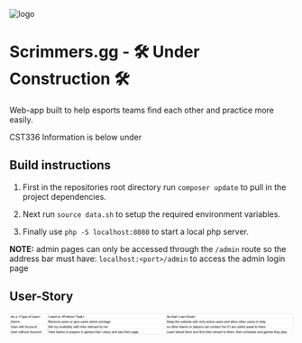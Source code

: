 ![logo](./images/favicon.gif)

# Scrimmers.gg - 🛠️ Under Construction 🛠️


Web-app built to help esports teams find each other and practice more easily.

CST336 Information is below under

## Build instructions

1. First in the repositories root directory run `composer update` to pull in the project dependencies.

2. Next run `source data.sh` to setup the required environment variables.

3. Finally use `php -S localhost:8080` to start a local php server.

**NOTE:** admin pages can only be accessed through the `/admin` route so the address bar must have: `localhost:<port>/admin` to access the admin login page

## User-Story
![logo](./images/userStory.png)
